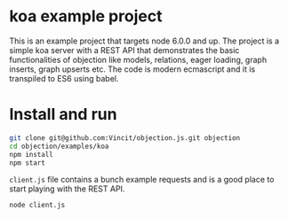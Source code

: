 # koa example project

This is an example project that targets node 6.0.0 and up. The project
is a simple koa server with a REST API that demonstrates the basic
functionalities of objection like models, relations, eager loading,
graph inserts, graph upserts etc. The code is modern ecmascript
and it is transpiled to ES6 using babel.

# Install and run

```sh
git clone git@github.com:Vincit/objection.js.git objection
cd objection/examples/koa
npm install
npm start
```

`client.js` file contains a bunch example requests and is a good place
to start playing with the REST API.

```sh
node client.js
```
